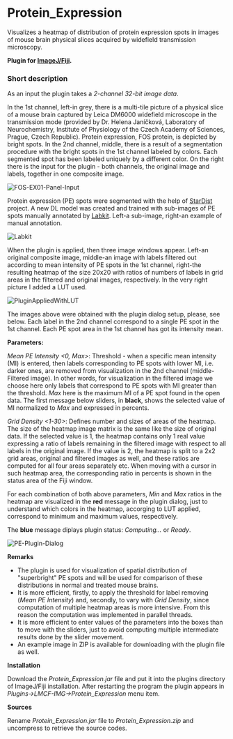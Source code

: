 # Protein_Expression
Visualizes a heatmap of distribution of protein expression spots in images of mouse brain physical slices acquired by widefield transmission microscopy.

**Plugin for [ImageJ/Fiji](https://fiji.sc/).**

### Short description

As an input the plugin takes a *2-channel 32-bit image data*.

In the 1st channel, left-in grey, there is a multi-tile picture of a physical slice of a mouse brain captured by Leica DM6000 widefield microscope in the transmission mode (provided by Dr. Helena Janíčková, Laboratory of Neurochemistry, Institute of Physiology of the Czech Academy of Sciences, Prague, Czech Republic). Protein expression, FOS protein, is depicted by bright spots. In the 2nd channel, middle, there is a result of a segmentation procedure with the bright spots in the 1st channel labeled by colors. Each segmented spot has been labeled uniquely by a different color. On the right there is the input for the plugin - both channels, the original image and labels, together in one composite image.

![FOS-EX01-Panel-Input](https://user-images.githubusercontent.com/63607289/152369509-913c61f3-02aa-4e02-be6d-da42d72cf0e8.jpg)

Protein expression (PE) spots were segmented with the help of [StarDist](https://github.com/stardist/stardist) project. A new DL model was created and trained with sub-images of PE spots manually annotated by [Labkit](https://imagej.net/plugins/labkit/). Left-a sub-image, right-an example of manual annotation.

![Labkit](https://user-images.githubusercontent.com/63607289/152375382-8ab50351-d277-458d-b7ab-93c95a31b23f.jpg)

When the plugin is applied, then three image windows appear. Left-an original composite image, middle-an image with labels filtered out according to mean intensity of PE spots in the 1st channel, right-the resulting heatmap of the size 20x20 with ratios of numbers of labels in grid areas in the filtered and original images, respectively. In the very right picture I added a LUT used.

![PluginAppliedWithLUT](https://user-images.githubusercontent.com/63607289/152383091-526f7efa-822b-40e4-b6fe-00876216b099.jpg)

The images above were obtained with the plugin dialog setup, please, see below. Each label in the 2nd channel correspond to a single PE spot in the 1st channel. Each PE spot area in the 1st channel has got its intensity mean.

**Parameters:**

*Mean PE Intensity <0, Max>*: Threshold - when a specific mean intensity (MI) is entered, then labels corresponding to PE spots with lower MI, i.e. darker ones, are removed from visualization in the 2nd channel (middle-Filtered image). In other words, for visualization in the filtered image we choose here only labels that correspond to PE spots with MI greater than the threshold. *Max* here is the maximum MI of a PE spot found in the open data. The first message below sliders, in **black**, shows the selected value of MI normalized to *Max* and expressed in percents.

*Grid Density <1-30>*: Defines number and sizes of areas of the heatmap. The size of the heatmap image matrix is the same like the size of original data. If the selected value is 1, the heatmap contains only 1 real value expressing a ratio of labels remaining in the filtered image with respect to all labels in the original image. If the value is 2, the heatmap is split to a 2x2 grid areas, original and filtered images as well, and these ratios are computed for all four areas separately etc. When moving with a cursor in such heatmap area, the corresponding ratio in percents is shown in the status area of the Fiji window.

For each combination of both above parameters, *Min* and *Max* ratios in the heatmap are visualized in the **red** message in the plugin dialog, just to understand which colors in the heatmap, accorging to LUT applied, correspond to minimum and maximum values, respectively.

The **blue** message diplays plugin status: *Computing...* or *Ready*.

![PE-Plugin-Dialog](https://user-images.githubusercontent.com/63607289/152386388-0b4b7efb-ad14-4372-b217-1b74caec84b1.jpg)

**Remarks**

- The plugin is used for visualization of spatial distribution of "superbright" PE spots and will be used for comparison of these distributions in normal and treated mouse brains.
- It is more efficient, firstly, to apply the threshold for label removing (*Mean PE Intensity*) and, secondly, to vary with *Grid Density*, since computation of multiple heatmap areas is more intensive. From this reason the computation was implemented in parallel threads.
- It is more efficient to enter values of the parameters into the boxes than to move with the sliders, just to avoid computing multiple intermediate results done by the slider movement.
- An example image in ZIP is available for downloading with the plugin file as well.

**Installation**

Download the *Protein_Expression.jar* file and put it into the plugins directory of ImageJ/Fiji installation. After restarting the program the plugin appears in *Plugins->LMCF-IMG->Protein_Expression* menu item.

**Sources**

Rename *Protein_Expression.jar* file to *Protein_Expression.zip* and uncompress to retrieve the source codes.

